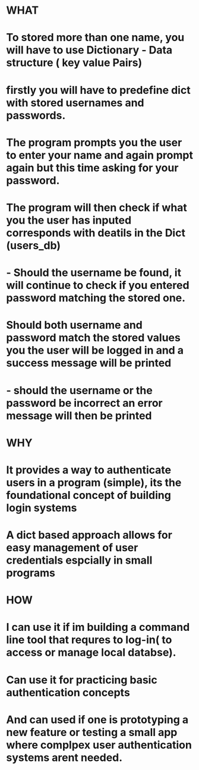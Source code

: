 # WHAT
# To stored more than one name, you will have to use Dictionary - Data structure ( key value Pairs)
# firstly you will have to predefine dict with stored usernames and passwords.
# The program prompts you the user to enter your name and again prompt again but this time asking for your password.
# The program will then check if what you the user has inputed  corresponds with deatils in the Dict (users_db) 
# - Should the username be found, it will continue to check if you entered password matching the stored one.
# Should both username and password match the stored values you the user will be logged in and a success message will be printed
#  - should the username or the password be incorrect an error message will then be printed

# WHY
# It provides a way to authenticate users in a program (simple), its the foundational concept of building login systems
# A dict based approach allows for easy management of user credentials espcially in small programs

# HOW
# I can use it if im building a command line tool that requres to log-in( to access or manage local databse).
# Can use it for practicing basic authentication concepts
# And can used if one is prototyping a new feature or testing a small app where complpex user authentication systems arent needed.

